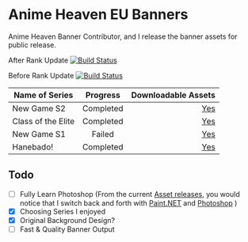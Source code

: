 # Anime Heaven EU Banners
Anime Heaven Banner Contributor, and I release the banner assets for public release. <div style="display:none"><a href='http://animeheaven.eu'><!--Ahh I see you found this :) well this is the site I "work" with. So... you saw nothing --></a></div>
After Rank Update
[![Build Status](https://img.shields.io/badge/Rank-SENPAI-blue.svg)](#)

Before Rank Update
[![Build Status](https://img.shields.io/badge/Rank-OTAKU-darkviolet.svg)](#)

| Name of Series | Progress| Downloadable Assets|
| -------------- |:-------:| ------------------:|
| New Game S2    | Completed| [Yes](https://github.com/1DavidCarbon/Anime-Heaven-Banners/releases/tag/New-Game-S2)|
| Class of the Elite| Completed| [Yes](https://github.com/1DavidCarbon/Anime-Heaven-Banners/releases/tag/Class-of-the-Elite)|
| New Game S1  | Failed| [Yes](https://github.com/1DavidCarbon/Anime-Heaven-Banners/releases/tag/New-Game-S1)|
| Hanebado!  | Completed| [Yes](https://github.com/1DavidCarbon/Anime-Heaven-Banners/releases/tag/Hanebado!)|

## Todo
- [ ] Fully Learn Photoshop (From the current [Asset releases](https://github.com/1DavidCarbon/Anime-Heaven-Banners/releases), you would notice that I switch back and forth with [Paint.NET](https://www.getpaint.net) and [Photoshop](https://www.adobe.com/products/photoshop.html)
)
- [X] Choosing Series I enjoyed
- [X] Original Background Design?
- [ ] Fast & Quality Banner Output
